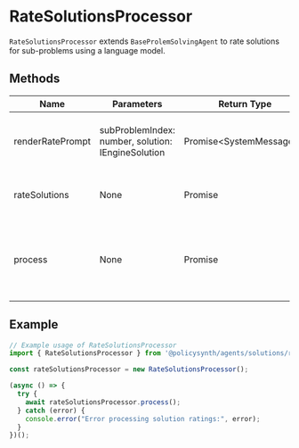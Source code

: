# RateSolutionsProcessor

`RateSolutionsProcessor` extends `BaseProlemSolvingAgent` to rate solutions for sub-problems using a language model.

## Methods

| Name                | Parameters                                  | Return Type                  | Description                                                                 |
|---------------------|---------------------------------------------|------------------------------|-----------------------------------------------------------------------------|
| renderRatePrompt    | subProblemIndex: number, solution: IEngineSolution | Promise<SystemMessage[]> | Generates messages for rating a solution component.                         |
| rateSolutions       | None                                        | Promise<void>                | Rates all solutions for all sub-problems.                                   |
| process             | None                                        | Promise<void>                | Initializes the chat model and processes the rating of solution components. |

## Example

```javascript
// Example usage of RateSolutionsProcessor
import { RateSolutionsProcessor } from '@policysynth/agents/solutions/ranking/rateSolutions.js';

const rateSolutionsProcessor = new RateSolutionsProcessor();

(async () => {
  try {
    await rateSolutionsProcessor.process();
  } catch (error) {
    console.error("Error processing solution ratings:", error);
  }
})();
```